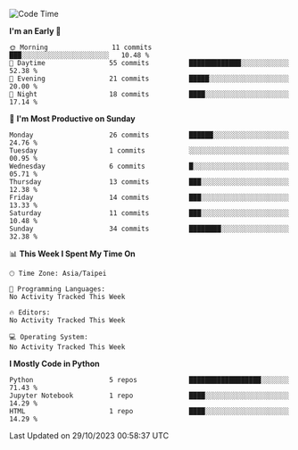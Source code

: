 <!--START_SECTION:waka-->
![Code Time](http://img.shields.io/badge/Code%20Time-6%20hrs%2037%20mins-blue)

**I'm an Early 🐤** 

```text
🌞 Morning                11 commits          ███░░░░░░░░░░░░░░░░░░░░░░   10.48 % 
🌆 Daytime                55 commits          █████████████░░░░░░░░░░░░   52.38 % 
🌃 Evening                21 commits          █████░░░░░░░░░░░░░░░░░░░░   20.00 % 
🌙 Night                  18 commits          ████░░░░░░░░░░░░░░░░░░░░░   17.14 % 
```
📅 **I'm Most Productive on Sunday** 

```text
Monday                   26 commits          ██████░░░░░░░░░░░░░░░░░░░   24.76 % 
Tuesday                  1 commits           ░░░░░░░░░░░░░░░░░░░░░░░░░   00.95 % 
Wednesday                6 commits           █░░░░░░░░░░░░░░░░░░░░░░░░   05.71 % 
Thursday                 13 commits          ███░░░░░░░░░░░░░░░░░░░░░░   12.38 % 
Friday                   14 commits          ███░░░░░░░░░░░░░░░░░░░░░░   13.33 % 
Saturday                 11 commits          ███░░░░░░░░░░░░░░░░░░░░░░   10.48 % 
Sunday                   34 commits          ████████░░░░░░░░░░░░░░░░░   32.38 % 
```


📊 **This Week I Spent My Time On** 

```text
🕑︎ Time Zone: Asia/Taipei

💬 Programming Languages: 
No Activity Tracked This Week

🔥 Editors: 
No Activity Tracked This Week

💻 Operating System: 
No Activity Tracked This Week
```

**I Mostly Code in Python** 

```text
Python                   5 repos             ██████████████████░░░░░░░   71.43 % 
Jupyter Notebook         1 repo              ████░░░░░░░░░░░░░░░░░░░░░   14.29 % 
HTML                     1 repo              ████░░░░░░░░░░░░░░░░░░░░░   14.29 % 
```




 Last Updated on 29/10/2023 00:58:37 UTC
<!--END_SECTION:waka-->

